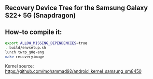 ## Recovery Device Tree for the Samsung Galaxy S22+ 5G (Snapdragon)

## How-to compile it:

```sh
export ALLOW_MISSING_DEPENDENCIES=true
. build/envsetup.sh
lunch twrp_g0q-eng
make recoveryimage
```

Kernel source:
https://github.com/mohammad92/android_kernel_samsung_sm8450
